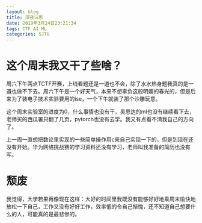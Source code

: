 ```yaml
---
layout: blog
title: 深夜沉思
date: 2019年3月24日23:21:34
tags: CTF AI ML
categories: SJTU
---
```


# 这个周末我又干了些啥？

周六下午两点TCTF开赛，上线看题还是一道也不会，除了水水热身题我真的是一道也做不下去。周六下午是一个好天气，本来不想辜负这般明媚的春光的，但是后来为了装电子技术实验要用的ise，一个下午就装了那个沙雕玩意。

<!---more--->

这个周末实验室的进度为0，什么事情也没有干，吴恩达的ml也没有继续看下去，老师买的西瓜署只翻了几页，pytorch也没有去学。我又有点看不清我自己的方向了。

上一周一直想把数论里实现的一些简单操作用c来自己实现一下的，但是到现在还没有开始。华为网络挑战赛的学习资料还没有学习，老师叫我准备的简历也没有写。

# 颓废

我觉得，大学若果再像现在这样：大好的时间里我既没有能够好好地乘周末愉快地放松一下自己，工作又没有好好工作，效率低的令自己惭愧，还不知道自己想要什么的人，可能真的是最悲惨的。